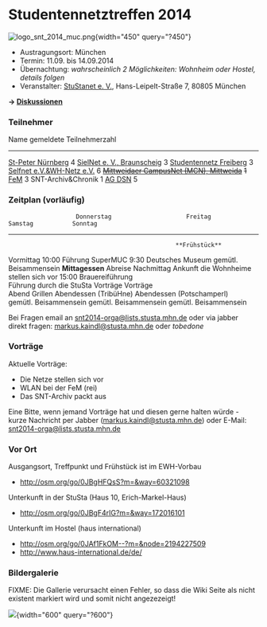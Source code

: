# Studentennetztreffen 2014

![logo_snt_2014_muc.png](/snt/logo_snt_2014_muc.png){width="450"
query="?450"}

-   Austragungsort: München
-   Termin: 11.09. bis 14.09.2014
-   Übernachtung: *wahrscheinlich 2 Möglichkeiten: Wohnheim oder Hostel,
    details folgen*
-   Veranstalter: [StuStanet e. V.](/Studnetze/StuStaNet),
    Hans-Leipelt-Straße 7, 80805 München

**-\> [Diskussionen](/talk/SNT/SNT2014)**

### Teilnehmer

  Name                                                           gemeldete Teilnehmerzahl
  -------------------------------------------------------------- --------------------------
  [St-Peter Nürnberg](/studnetze/nuernberg-st-peter)             4
  [SielNet e. V., Braunscheig](/studnetze/sielnet)               3
  [Studentennetz Freiberg](/studnetze/sfg)                       3
  [Selfnet e.V.&WH-Netz e.V.](/studnetze/selfnet)                6
  ~~[Mittweidaer CampusNet (MCN), Mittweida](/studnetze/mcn)~~   ~~1~~
  [FeM](/studnetze/fem)                                          3
  SNT-Archiv&Chronik                                             1
  [AG DSN](/studnetze/agdsn)                                     5

### Zeitplan (vorläufig)

                       Donnerstag                     Freitag                        Samstag           Sonntag
  ------------ -------------------------- -------------------------------- --------------------------- -----------------------
                                                   **Frühstück**                                       
   Vormittag                                   10:00 Führung SuperMUC         9:30 Deutsches Museum    gemütl. Beisammensein
                                                  **Mittagessen**                                      Abreise
   Nachmittag           Ankunft            die Wohnheime stellen sich vor     15:00 Brauereiführung    
                Führung durch die StuSta              Vorträge                      Vorträge           
     Abend              Grillen                Abendessen (TribüHne)        Abendessen (Potschamperl)  
                 gemütl. Beisammensein         gemütl. Beisammensein          gemütl. Beisammensein    

Bei Fragen email an snt2014-orga@lists.stusta.mhn.de oder via jabber
direkt fragen: markus.kaindl@stusta.mhn.de oder *tobedone*

### Vorträge

Aktuelle Vorträge:

-   Die Netze stellen sich vor
-   WLAN bei der FeM (rei)
-   Das SNT-Archiv packt aus

Eine Bitte, wenn jemand Vorträge hat und diesen gerne halten würde -
kurze Nachricht per Jabber (markus.kaindl@stusta.mhn.de) oder E-Mail:
snt2014-orga@lists.stusta.mhn.de

### Vor Ort

Ausgangsort, Treffpunkt und Frühstück ist im EWH-Vorbau

-   <http://osm.org/go/0JBgHFQsS?m=&way=60321098>

Unterkunft in der StuSta (Haus 10, Erich-Markel-Haus)

-   <http://osm.org/go/0JBgF4rIG?m=&way=172016101>

Unterkunft im Hostel (haus international)

-   <http://osm.org/go/0JAf1FkOM--?m=&node=2194227509>
-   <http://www.haus-international.de/de/>

### Bildergalerie

FIXME: Die Gallerie verursacht einen Fehler, so dass die Wiki Seite als
nicht existent markiert wird und somit nicht angezezeigt!

![](/snt/2014/gruppenfoto.jpg){width="600" query="?600"}
